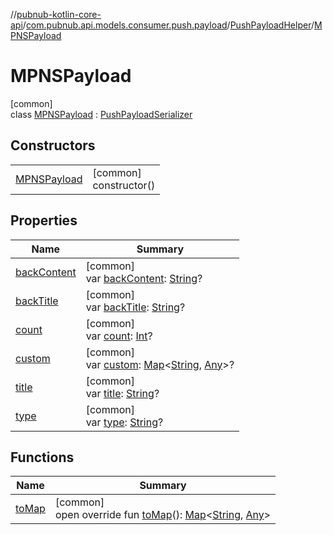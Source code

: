 //[pubnub-kotlin-core-api](../../../../index.md)/[com.pubnub.api.models.consumer.push.payload](../../index.md)/[PushPayloadHelper](../index.md)/[MPNSPayload](index.md)

# MPNSPayload

[common]\
class [MPNSPayload](index.md) : [PushPayloadSerializer](../../-push-payload-serializer/index.md)

## Constructors

| | |
|---|---|
| [MPNSPayload](-m-p-n-s-payload.md) | [common]<br>constructor() |

## Properties

| Name | Summary |
|---|---|
| [backContent](back-content.md) | [common]<br>var [backContent](back-content.md): [String](https://kotlinlang.org/api/latest/jvm/stdlib/kotlin/-string/index.html)? |
| [backTitle](back-title.md) | [common]<br>var [backTitle](back-title.md): [String](https://kotlinlang.org/api/latest/jvm/stdlib/kotlin/-string/index.html)? |
| [count](count.md) | [common]<br>var [count](count.md): [Int](https://kotlinlang.org/api/latest/jvm/stdlib/kotlin/-int/index.html)? |
| [custom](custom.md) | [common]<br>var [custom](custom.md): [Map](https://kotlinlang.org/api/latest/jvm/stdlib/kotlin.collections/-map/index.html)&lt;[String](https://kotlinlang.org/api/latest/jvm/stdlib/kotlin/-string/index.html), [Any](https://kotlinlang.org/api/latest/jvm/stdlib/kotlin/-any/index.html)&gt;? |
| [title](title.md) | [common]<br>var [title](title.md): [String](https://kotlinlang.org/api/latest/jvm/stdlib/kotlin/-string/index.html)? |
| [type](type.md) | [common]<br>var [type](type.md): [String](https://kotlinlang.org/api/latest/jvm/stdlib/kotlin/-string/index.html)? |

## Functions

| Name | Summary |
|---|---|
| [toMap](to-map.md) | [common]<br>open override fun [toMap](to-map.md)(): [Map](https://kotlinlang.org/api/latest/jvm/stdlib/kotlin.collections/-map/index.html)&lt;[String](https://kotlinlang.org/api/latest/jvm/stdlib/kotlin/-string/index.html), [Any](https://kotlinlang.org/api/latest/jvm/stdlib/kotlin/-any/index.html)&gt; |
